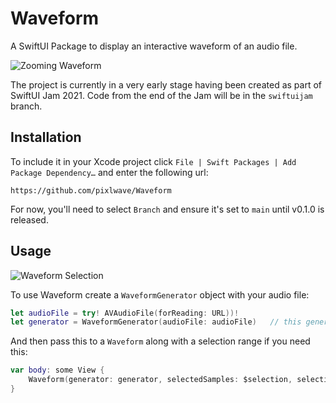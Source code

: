 # Waveform

A SwiftUI Package to display an interactive waveform of an audio file.

![Zooming Waveform](https://github.com/pixlwave/Waveform/blob/main/Images/zoom.gif?raw=true)

The project is currently in a very early stage having been created as part of SwiftUI Jam 2021. Code from the end of the Jam will be in the `swiftuijam` branch.

## Installation

To include it in your Xcode project click `File | Swift Packages | Add Package Dependency…` and enter the following url:

```
https://github.com/pixlwave/Waveform
```

For now, you'll need to select `Branch` and ensure it's set to `main` until v0.1.0 is released.

## Usage

![Waveform Selection](https://github.com/pixlwave/Waveform/blob/main/Images/select.gif?raw=true)

To use Waveform create a `WaveformGenerator` object with your audio file:

```swift
let audioFile = try! AVAudioFile(forReading: URL))!
let generator = WaveformGenerator(audioFile: audioFile)   // this generator object is observable
```

And then pass this to a `Waveform` along with a selection range if you need this:

```swift
var body: some View {
    Waveform(generator: generator, selectedSamples: $selection, selectionEnabled: .constant(true))
}
```

